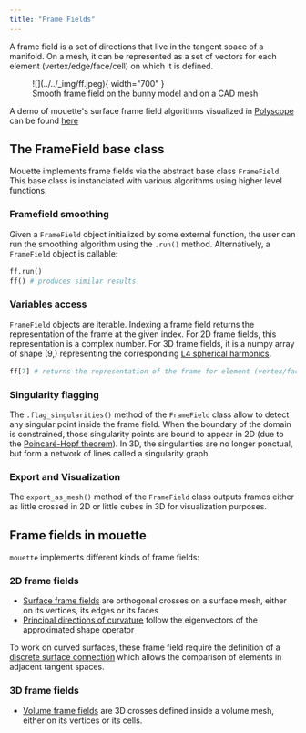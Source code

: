 ```yaml
---
title: "Frame Fields"
---
```


A frame field is a set of directions that live in the tangent space of a manifold. On a mesh, it can be represented as a set of vectors for each element (vertex/edge/face/cell) on which it is defined.

<figure markdown>
  ![](../../_img/ff.jpeg){ width="700" }
  <figcaption>Smooth frame field on the bunny model and on a CAD mesh</figcaption>
</figure>

A demo of mouette's surface frame field algorithms visualized in [Polyscope](https://polyscope.run/py/) can be found [here](https://github.com/GCoiffier/Frame-Fields-Demo)


## The FrameField base class

Mouette implements frame fields via the abstract base class `FrameField`. This base class is instanciated with various algorithms using higher level functions.

### Framefield smoothing

Given a `FrameField` object initialized by some external function, the user can run the smoothing algorithm using the `.run()` method. Alternatively, a `FrameField` object is callable:

```python
ff.run() 
ff() # produces similar results
```

### Variables access

`FrameField` objects are iterable. Indexing a frame field returns the representation of the frame at the given index. For 2D frame fields, this representation is a complex number. For 3D frame fields, it is a numpy array of shape (9,) representing the corresponding [L4 spherical harmonics](../../utilities/spherical_harmonics.md).

```python
ff[7] # returns the representation of the frame for element (vertex/face/edge/cell)
```

### Singularity flagging

The `.flag_singularities()` method of the `FrameField` class allow to detect any singular point inside the frame field. When the boundary of the domain is constrained, those singularity points are bound to appear in 2D (due to the [Poincaré-Hopf theorem](https://en.wikipedia.org/wiki/Poincar%C3%A9%E2%80%93Hopf_theorem)). In 3D, the singularities are no longer ponctual, but form a network of lines called a singularity graph.

### Export and Visualization

The `export_as_mesh()` method of the `FrameField` class outputs frames either as little crossed in 2D or little cubes in 3D for visualization purposes.

## Frame fields in mouette

`mouette` implements different kinds of frame fields:

### 2D frame fields
- [Surface frame fields](./surface_ff.md) are orthogonal crosses on a surface mesh, either on its vertices, its edges or its faces
- [Principal directions of curvature](./curvature.md) follow the eigenvectors of the approximated shape operator

To work on curved surfaces, these frame field require the definition of a [discrete surface connection](./connection.md) which allows the comparison of elements in adjacent tangent spaces.

### 3D frame fields
- [Volume frame fields](./volume_ff.md) are 3D crosses defined inside a volume mesh, either on its vertices or its cells.